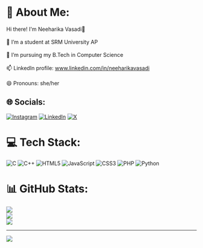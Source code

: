 # 💫 About Me:
Hi there! I'm Neeharika Vasadi👋<br><br>🌱 I’m a student at SRM University AP<br><br>🤔 I’m pursuing my B.Tech in Computer Science<br><br>📫 LinkedIn profile: www.linkedin.com/in/neeharikavasadi<br><br>😄 Pronouns: she/her


## 🌐 Socials:
[![Instagram](https://img.shields.io/badge/Instagram-%23E4405F.svg?logo=Instagram&logoColor=white)](https://instagram.com/neeharika_vasadi) [![LinkedIn](https://img.shields.io/badge/LinkedIn-%230077B5.svg?logo=linkedin&logoColor=white)](https://linkedin.com/in/NeeharikaVasadi) [![X](https://img.shields.io/badge/X-black.svg?logo=X&logoColor=white)](https://x.com/Neeharika2005) 

# 💻 Tech Stack:
![C](https://img.shields.io/badge/c-%2300599C.svg?style=for-the-badge&logo=c&logoColor=white) ![C++](https://img.shields.io/badge/c++-%2300599C.svg?style=for-the-badge&logo=c%2B%2B&logoColor=white) ![HTML5](https://img.shields.io/badge/html5-%23E34F26.svg?style=for-the-badge&logo=html5&logoColor=white) ![JavaScript](https://img.shields.io/badge/javascript-%23323330.svg?style=for-the-badge&logo=javascript&logoColor=%23F7DF1E) ![CSS3](https://img.shields.io/badge/css3-%231572B6.svg?style=for-the-badge&logo=css3&logoColor=white) ![PHP](https://img.shields.io/badge/php-%23777BB4.svg?style=for-the-badge&logo=php&logoColor=white) ![Python](https://img.shields.io/badge/python-3670A0?style=for-the-badge&logo=python&logoColor=ffdd54)
# 📊 GitHub Stats:
![](https://github-readme-stats.vercel.app/api?username=NeeharikaVasadi&theme=dark&hide_border=true&include_all_commits=false&count_private=false)<br/>
![](https://github-readme-streak-stats.herokuapp.com/?user=NeeharikaVasadi&theme=dark&hide_border=true)<br/>
![](https://github-readme-stats.vercel.app/api/top-langs/?username=NeeharikaVasadi&theme=dark&hide_border=true&include_all_commits=false&count_private=false&layout=compact)

---
[![](https://visitcount.itsvg.in/api?id=NeeharikaVasadi&icon=0&color=0)](https://visitcount.itsvg.in)

<!-- Proudly created with GPRM ( https://gprm.itsvg.in ) -->
